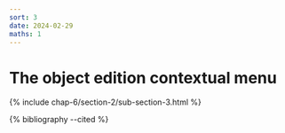 ```yaml
---
sort: 3
date: 2024-02-29
maths: 1
---
```


# The object edition contextual menu

{% include chap-6/section-2/sub-section-3.html %}

{% bibliography --cited %}

